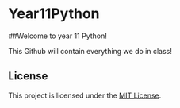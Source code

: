 # Year11Python

##Welcome to year 11 Python!

This Github will contain everything we do in class!

## License
This project is licensed under the [MIT License](LICENSE).
